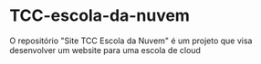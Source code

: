 # TCC-escola-da-nuvem
O repositório "Site TCC Escola da Nuvem" é um projeto que visa desenvolver um website para uma escola de cloud
